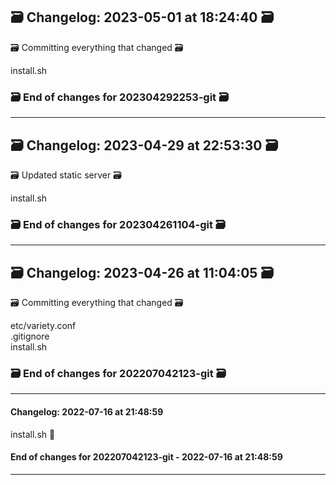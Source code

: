 ## 🗃️ Changelog: 2023-05-01 at 18:24:40 🗃️  

🗃️ Committing everything that changed 🗃️  
  
  
install.sh  


### 🗃️ End of changes for 202304292253-git 🗃️  

----  
## 🗃️ Changelog: 2023-04-29 at 22:53:30 🗃️  

🗃️ Updated static server 🗃️  
  
  
install.sh  


### 🗃️ End of changes for 202304261104-git 🗃️  

----  
## 🗃️ Changelog: 2023-04-26 at 11:04:05 🗃️  

🗃️ Committing everything that changed 🗃️  
  
  
etc/variety.conf  
.gitignore  
install.sh  


### 🗃️ End of changes for 202207042123-git 🗃️  

----  
#### Changelog: 2022-07-16 at 21:48:59  
  
install.sh      🚀  
  
#### End of changes for 202207042123-git - 2022-07-16 at 21:48:59  
  
----  
  
